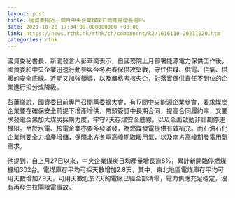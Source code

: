 ```yaml
---
layout: post
title: 國資委指近一個月中央企業煤炭日均產量增長逾8%
date: 2021-10-20 17:34:09.000000000 +08:00
link: https://news.rthk.hk/rthk/ch/component/k2/1616110-20211020.htm
categories: rthk
---
```


國資委秘書長、新聞發言人彭華崗表示，自國務院上月部署能源電力保供工作後，國資委和中央企業迅速行動參與今冬明春保供攻堅戰，守住供煤、供電、供氣、供暖的安全底線。近期又加強領導，以及嚴格考核央企，對落實保供責任不到位的企業進行扣分或降級。

彭華崗說，國資委日前專門召開黨委擴大會，有17間中央能源企業參會，要求煤炭企業要在確保安全前提下增產增供，帶頭簽訂中長期合同，提高合同履約率，又要求發電企業加大煤炭採購力度，牢守7天存煤安全底線，以及全面啟動非計劃停運機組。至於水電、核電企業亦要多發滿發，為燃煤發電提供有效補充。而石油石化企業則要全力增產增儲，保障北方冬季高峰期取暖用氣，以及南方高峰期發電用氣需求。

他提到，自上月27日以來，中央企業煤炭日均產量增長逾8%，累計新開臨停燃煤機組302台。電煤庫存平均可採天數增加2.8天，其中，東北地區電煤庫存平均可用天數增加7.9天，可用天數低於7天的電廠已經全部清零，電力供應充足穩定，沒有再發生拉閘限電事故。
